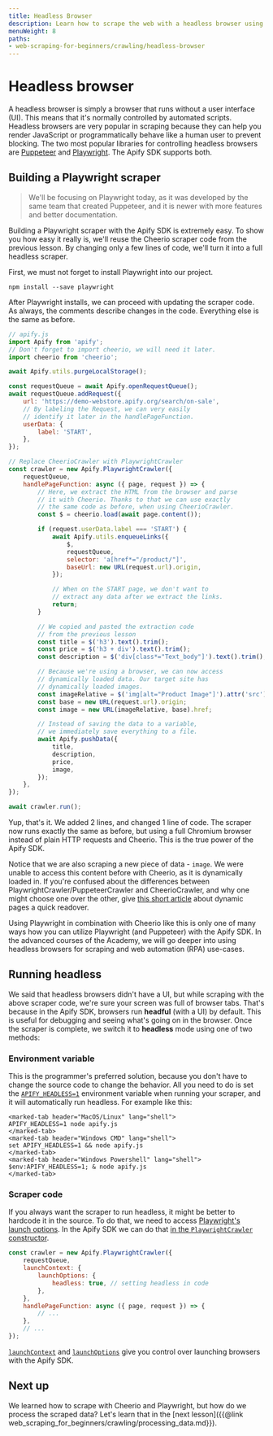 ```yaml
---
title: Headless Browser
description: Learn how to scrape the web with a headless browser using only a few lines of code. Chrome, Firefox, Safari, Edge - all are supported.
menuWeight: 8
paths:
- web-scraping-for-beginners/crawling/headless-browser
---
```


# [](#headless-browser) Headless browser

A headless browser is simply a browser that runs without a user interface (UI). This means that it's normally controlled by automated scripts. Headless browsers are very popular in scraping because they can help you render JavaScript or programmatically behave like a human user to prevent blocking. The two most popular libraries for controlling headless browsers are [Puppeteer](https://pptr.dev/) and [Playwright](https://playwright.dev/). The Apify SDK supports both.

## [](#playwright-scraper) Building a Playwright scraper

> We'll be focusing on Playwright today, as it was developed by the same team that created Puppeteer, and it is newer with more features and better documentation.

Building a Playwright scraper with the Apify SDK is extremely easy. To show you how easy it really is, we'll reuse the Cheerio scraper code from the previous lesson. By changing only a few lines of code, we'll turn it into a full headless scraper.

First, we must not forget to install Playwright into our project.

```shell
npm install --save playwright
```

After Playwright installs, we can proceed with updating the scraper code. As always, the comments describe changes in the code. Everything else is the same as before.

```JavaScript
// apify.js
import Apify from 'apify';
// Don't forget to import cheerio, we will need it later.
import cheerio from 'cheerio';

await Apify.utils.purgeLocalStorage();

const requestQueue = await Apify.openRequestQueue();
await requestQueue.addRequest({
    url: 'https://demo-webstore.apify.org/search/on-sale',
    // By labeling the Request, we can very easily
    // identify it later in the handlePageFunction.
    userData: {
        label: 'START',
    },
});

// Replace CheerioCrawler with PlaywrightCrawler
const crawler = new Apify.PlaywrightCrawler({
    requestQueue,
    handlePageFunction: async ({ page, request }) => {
        // Here, we extract the HTML from the browser and parse
        // it with Cheerio. Thanks to that we can use exactly
        // the same code as before, when using CheerioCrawler.
        const $ = cheerio.load(await page.content());

        if (request.userData.label === 'START') {
            await Apify.utils.enqueueLinks({
                $,
                requestQueue,
                selector: 'a[href*="/product/"]',
                baseUrl: new URL(request.url).origin,
            });

            // When on the START page, we don't want to
            // extract any data after we extract the links.
            return;
        }

        // We copied and pasted the extraction code
        // from the previous lesson
        const title = $('h3').text().trim();
        const price = $('h3 + div').text().trim();
        const description = $('div[class*="Text_body"]').text().trim();

        // Because we're using a browser, we can now access
        // dynamically loaded data. Our target site has
        // dynamically loaded images.
        const imageRelative = $('img[alt="Product Image"]').attr('src');
        const base = new URL(request.url).origin;
        const image = new URL(imageRelative, base).href;

        // Instead of saving the data to a variable,
        // we immediately save everything to a file.
        await Apify.pushData({
            title,
            description,
            price,
            image,
        });
    },
});

await crawler.run();
```

Yup, that's it. We added 2 lines, and changed 1 line of code. The scraper now runs exactly the same as before, but using a full Chromium browser instead of plain HTTP requests and Cheerio. This is the true power of the Apify SDK.

Notice that we are also scraping a new piece of data - `image`. We were unable to access this content before with Cheerio, as it is dynamically loaded in. If you're confused about the differences between PlaywrightCrawler/PuppeteerCrawler and CheerioCrawler, and why one might choose one over the other, give [this short article](https://blog.apify.com/what-is-a-dynamic-page/) about dynamic pages a quick readover.

Using Playwright in combination with Cheerio like this is only one of many ways how you can utilize Playwright (and Puppeteer) with the Apify SDK. In the advanced courses of the Academy, we will go deeper into using headless browsers for scraping and web automation (RPA) use-cases.

## [](#headless) Running headless

We said that headless browsers didn't have a UI, but while scraping with the above scraper code, we're sure your screen was full of browser tabs. That's because in the Apify SDK, browsers run **headful** (with a UI) by default. This is useful for debugging and seeing what's going on in the browser. Once the scraper is complete, we switch it to **headless** mode using one of two methods:

### [](#headless-env-var) Environment variable

This is the programmer's preferred solution, because you don't have to change the source code to change the behavior. All you need to do is set the [`APIFY_HEADLESS=1`](https://sdk.apify.com/docs/guides/environment-variables#apify_headless) environment variable when running your scraper, and it will automatically run headless. For example like this:

```marked-tabs
<marked-tab header="MacOS/Linux" lang="shell">
APIFY_HEADLESS=1 node apify.js
</marked-tab>
<marked-tab header="Windows CMD" lang="shell">
set APIFY_HEADLESS=1 && node apify.js
</marked-tab>
<marked-tab header="Windows Powershell" lang="shell">
$env:APIFY_HEADLESS=1; & node apify.js
</marked-tab>
```

### [](#headless-code) Scraper code

If you always want the scraper to run headless, it might be better to hardcode it in the source. To do that, we need to access [Playwright's launch options](https://playwright.dev/docs/api/class-browsertype#browser-type-launch-option-headless). In the Apify SDK we can do that [in the `PlaywrightCrawler` constructor](https://sdk.apify.com/docs/typedefs/playwright-crawler-options#launchcontext).

```JavaScript
const crawler = new Apify.PlaywrightCrawler({
    requestQueue,
    launchContext: {
        launchOptions: {
            headless: true, // setting headless in code
        },
    },
    handlePageFunction: async ({ page, request }) => {
        // ...
    },
    // ...
});
```

[`launchContext`](https://sdk.apify.com/docs/typedefs/playwright-launch-context) and [`launchOptions`](https://playwright.dev/docs/api/class-browsertype#browser-type-launch) give you control over launching browsers with the Apify SDK.

## [](#next) Next up

We learned how to scrape with Cheerio and Playwright, but how do we process the scraped data? Let's learn that in the [next lesson]({{@link web_scraping_for_beginners/crawling/processing_data.md}}).
